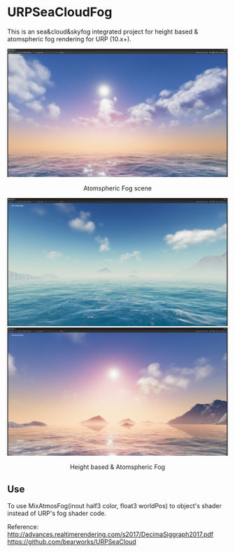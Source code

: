 # URPSeaCloudFog

This is an sea&cloud&skyfog integrated project for height based & atomspheric fog rendering for URP (10.x+).

![](./Image/URPSeaCloudFog.png)
<p align="center">Atomspheric Fog scene</p>

![](./Image/URPSeaCloudFog1.png)
![](./Image/URPSeaCloudFog2.png)

<p align="center">Height based & Atomspheric Fog</p>

## Use

To use MixAtmosFog(inout half3 color, float3 worldPos) to object's shader instead of URP's fog shader code.

Reference:  
http://advances.realtimerendering.com/s2017/DecimaSiggraph2017.pdf  
https://github.com/bearworks/URPSeaCloud
